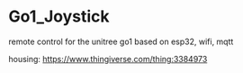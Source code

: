 # Go1_Joystick
remote control for the unitree go1 based on esp32, wifi, mqtt

housing:
https://www.thingiverse.com/thing:3384973

